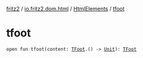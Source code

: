 [fritz2](../../index.md) / [io.fritz2.dom.html](../index.md) / [HtmlElements](index.md) / [tfoot](./tfoot.md)

# tfoot

`open fun tfoot(content: `[`TFoot`](../-t-foot/index.md)`.() -> `[`Unit`](https://kotlinlang.org/api/latest/jvm/stdlib/kotlin/-unit/index.html)`): `[`TFoot`](../-t-foot/index.md)